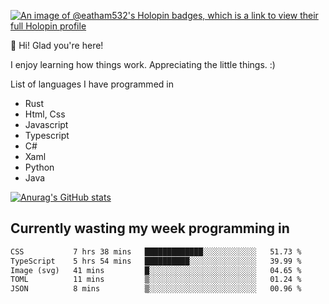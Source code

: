 [![An image of @eatham532's Holopin badges, which is a link to view their full Holopin profile](https://holopin.me/eatham532)](https://holopin.io/@eatham532)


👋 Hi! Glad you're here!

I enjoy learning how things work. Appreciating the little things. :)


List of languages I have programmed in
- Rust
- Html, Css
- Javascript
- Typescript
- C#
- Xaml
- Python
- Java

[![Anurag's GitHub stats](https://github-readme-stats.vercel.app/api?username=Eatham532&theme=dark)](https://github.com/anuraghazra/github-readme-stats)


## Currently wasting my week programming in
<!--START_SECTION:waka-->

```txt
CSS           7 hrs 38 mins   █████████████░░░░░░░░░░░░   51.73 %
TypeScript    5 hrs 54 mins   ██████████░░░░░░░░░░░░░░░   39.99 %
Image (svg)   41 mins         █░░░░░░░░░░░░░░░░░░░░░░░░   04.65 %
TOML          11 mins         ▒░░░░░░░░░░░░░░░░░░░░░░░░   01.24 %
JSON          8 mins          ▒░░░░░░░░░░░░░░░░░░░░░░░░   00.96 %
```

<!--END_SECTION:waka-->
